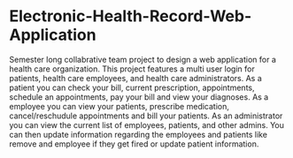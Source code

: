 # Electronic-Health-Record-Web-Application

Semester long collabrative team project to design a web application for a health care organization. This project features a multi user login for patients, health care employees, and health care administrators. As a patient you can check your bill, current prescription, appointments, schedule an appointments, pay your bill and view your diagnoses. As a employee you can view your patients, prescribe medication, cancel/reschudule appointments and bill your patients. As an administrator you can view the current list of employees, patients, and other admins. You can then update information regarding the employees and patients like remove and employee if they get fired or update patient information. 
  
